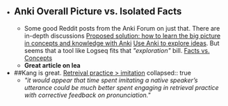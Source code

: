 - ## Anki Overall Picture vs. Isolated Facts
	- Some good Reddit posts from the Anki Forum on just that. There are in-depth discussions
	  [Proposed solution: how to learn the big picture in concepts and knowledge with Anki](https://www.reddit.com/r/Anki/comments/70numl/proposed_solution_how_to_learn_the_big_picture_in/)
	  [Use Anki to explore ideas](https://www.reddit.com/r/Anki/comments/a20zq6/looking_for_some_ways_to_use_anki_to_explore/). But seems that a tool like Logseq fits that _"exploration"_ bill.
	  [Facts vs. Concepts](https://www.reddit.com/r/Anki/comments/ge8ufv/facts_vs_concepts/)
	- **Great article on lea**
- ##Kang is great. [Retreival practice > imitation](https://link.springer.com/article/10.3758/s13423-013-0450-z)
  collapsed:: true
	- _"it would appear that time spent imitating a native speaker’s utterance could be much better spent engaging in retrieval practice with corrective feedback on pronunciation."_